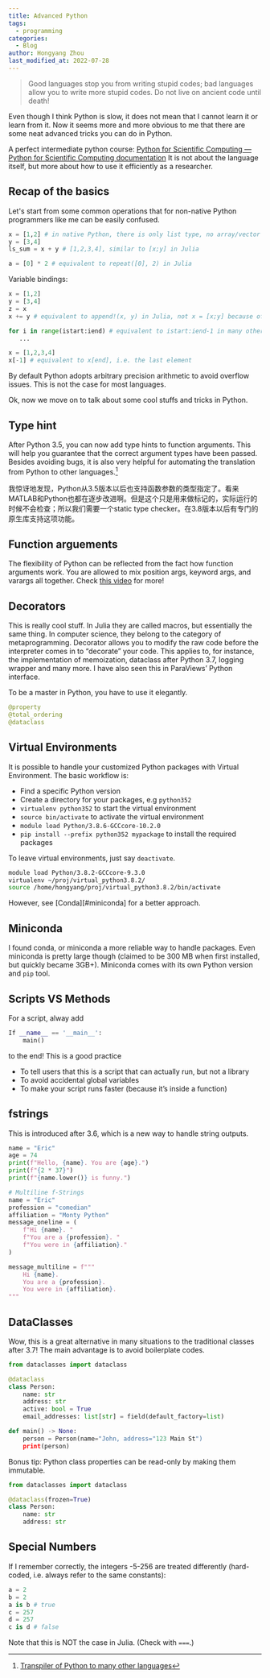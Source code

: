```yaml
---
title: Advanced Python
tags:
  - programming
categories:
  - Blog
author: Hongyang Zhou
last_modified_at: 2022-07-28
---
```


> Good languages stop you from writing stupid codes; bad languages allow you to write more stupid codes.
> Do not live on ancient code until death!

Even though I think Python is slow, it does not mean that I cannot learn it or learn from it. Now it seems more and more obvious to me that there are some neat advanced tricks you can do in Python.

A perfect intermediate python course:
[Python for Scientific Computing — Python for Scientific Computing documentation](https://aaltoscicomp.github.io/python-for-scicomp/)
It is not about the language itself, but more about how to use it efficiently as a researcher.

## Recap of the basics

Let's start from some common operations that for non-native Python programmers like me can be easily confused.

```python
x = [1,2] # in native Python, there is only list type, no array/vector type
y = [3,4]
ls_sum = x + y # [1,2,3,4], similar to [x;y] in Julia
```

```python
a = [0] * 2 # equivalent to repeat([0], 2) in Julia 
```

Variable bindings:

```python
x = [1,2]
y = [3,4]
z = x
x += y # equivalent to append!(x, y) in Julia, not x = [x;y] because of z
```

```python
for i in range(istart:iend) # equivalent to istart:iend-1 in many other languages
   ...
```

```python
x = [1,2,3,4]
x[-1] # equivalent to x[end], i.e. the last element
```

By default Python adopts arbitrary precision arithmetic to avoid overflow issues. This is not the case for most languages.

Ok, now we move on to talk about some cool stuffs and tricks in Python.

## Type hint

After Python 3.5, you can now add type hints to function arguments. This will help you guarantee that the correct argument types have been passed. Besides avoiding bugs, it is also very helpful for automating the translation from Python to other languages.[^1]

[^1]: [Transpiler of Python to many other languages](https://github.com/py2many/py2many)

我惊讶地发现，Python从3.5版本以后也支持函数参数的类型指定了。看来MATLAB和Python也都在逐步改进啊。但是这个只是用来做标记的，实际运行的时候不会检查；所以我们需要一个static type checker。在3.8版本以后有专门的原生库支持这项功能。

## Function arguements

The flexibility of Python can be reflected from the fact how function arguments work. You are allowed to mix position args, keyword args, and varargs all together. Check [this video](https://youtu.be/R8-oAqCgHag) for more!

## Decorators

This is really cool stuff. In Julia they are called macros, but essentially the same thing. In computer science, they belong to the category of metaprogramming. Decorator allows you to modify the raw code before the interpreter comes in to “decorate” your code. This applies to, for instance, the implementation of memoization, dataclass after Python 3.7, logging wrapper and many more. I have also seen this in ParaViews’ Python interface.

To be a master in Python, you have to use it elegantly.

```python
@property
@total_ordering
@dataclass
```

## Virtual Environments

It is possible to handle your customized Python packages with Virtual Environment. The basic workflow is:
* Find a specific Python version
* Create a directory for your packages, e.g `python352`
* `virtualenv python352` to start the virtual environment
* `source bin/activate` to activate the virtual environment
* `module load Python/3.8.6-GCCcore-10.2.0`
* `pip install --prefix python352 mypackage` to install the required packages

To leave virtual environments, just say `deactivate`.
```sh
module load Python/3.8.2-GCCcore-9.3.0
virtualenv ~/proj/virtual_python3.8.2/
source /home/hongyang/proj/virtual_python3.8.2/bin/activate
```

However, see [Conda][#miniconda] for a better approach.

## Miniconda

I found conda, or miniconda a more reliable way to handle packages. Even miniconda is pretty large though (claimed to be 300 MB when first installed, but quickly became 3GB+). Miniconda comes with its own Python version and `pip` tool.

## Scripts VS Methods

For a script, alway add
```python
If __name__ == '__main__':
    main()
```
to the end! This is a good practice
* To tell users that this is a script that can actually run, but not a library
* To avoid accidental global variables
* To make your script runs faster (because it’s inside a function)

## fstrings

This is introduced after 3.6, which is a new way to handle string outputs.

```python
name = "Eric"
age = 74
print(f"Hello, {name}. You are {age}.")
print(f"{2 * 37}")
print(f"{name.lower()} is funny.")

# Multiline f-Strings
name = "Eric"
profession = "comedian"
affiliation = "Monty Python"
message_oneline = (
    f"Hi {name}. "
    f"You are a {profession}. "
    f"You were in {affiliation}."
)

message_multiline = f"""
    Hi {name}. 
    You are a {profession}. 
    You were in {affiliation}.
"""
```

## DataClasses

Wow, this is a great alternative in many situations to the traditional classes after 3.7! The main advantage is to avoid boilerplate codes.

```python
from dataclasses import dataclass

@dataclass
class Person:
    name: str
    address: str
    active: bool = True
    email_addresses: list[str] = field(default_factory=list)

def main() -> None:
    person = Person(name="John, address="123 Main St")
    print(person)
```

Bonus tip: Python class properties can be read-only by making them immutable.

```python
from dataclasses import dataclass

@dataclass(frozen=True)
class Person:
    name: str
    address: str
```

## Special Numbers

If I remember correctly, the integers -5-256 are treated differently (hard-coded, i.e. always refer to the same constants):

```python
a = 2
b = 2
a is b # true
c = 257
d = 257
c is d # false
```

Note that this is NOT the case in Julia. (Check with `===`.)
